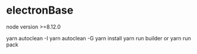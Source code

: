 # electronBase

node version >=8.12.0

yarn autoclean -I
yarn autoclean -G
yarn install
yarn run builder or yarn run pack
